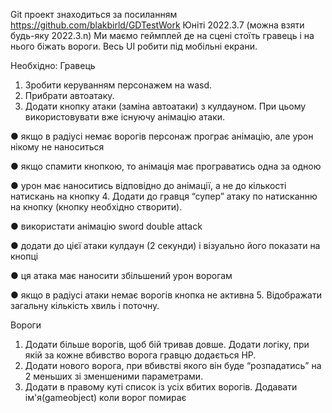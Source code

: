 Git проект знаходиться за посиланням
https://github.com/blakbirld/GDTestWork
Юніті 2022.3.7 (можна взяти будь-яку 2022.3.n)
Ми маємо геймплей де на сцені стоїть гравець і на нього біжать вороги.
Весь UI робити під мобільні екрани.

Необхідно:
Гравець
1. Зробити керуванням персонажем на wasd.
2. Прибрати автоатаку.
3. Додати кнопку атаки (заміна автоатаки) з кулдауном. При цьому
використовувати вже існуючу анімацію атаки.

● якщо в радіусі немає ворогів персонаж програє анімацію, але
урон нікому не наноситься

● якщо спамити кнопкою, то анімація має програватись одна за
одною

● урон має наноситись відповідно до анімації, а не до кількості
натискань на кнопку
4. Додати до гравця “супер” атаку по натисканню на кнопку (кнопку
необхідно створити).

● використати анімацію sword double attack

● додати до цієї атаки кулдаун (2 секунди) і візуально його
показати на кнопці

● ця атака має наносити збільшений урон ворогам

● якщо в радіусі атаки немає ворогів кнопка не активна
5. Відображати загальну кількість хвиль і поточну.

Вороги
1. Додати більше ворогів, щоб бій тривав довше. Додати логіку, при
якій за кожне вбивство ворога гравцю додається HP.
2. Додати нового ворога, при вбивстві якого він буде “розпадатись” на
2 меньших зі зменшеними параметрами.
3. Додати в правому куті список із усіх вбитих ворогів. Додавати
ім'я(gameobject) коли ворог помирає
